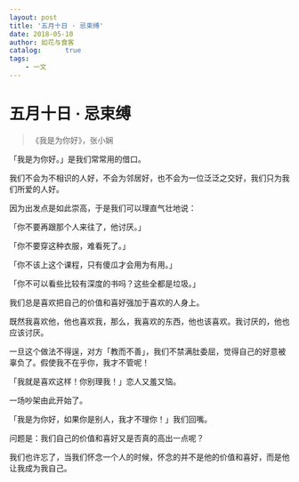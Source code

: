 ```yaml
---
layout: post
title: '五月十日 · 忌束缚'
date: 2018-05-10
author: 如花与食客
catalog:      true
tags:
    - 一文
---
```


# 五月十日 · 忌束缚
> 《我是为你好》，张小娴

「我是为你好。」是我们常常用的借口。

我们不会为不相识的人好，不会为邻居好，也不会为一位泛泛之交好，我们只为我们所爱的人好。

因为出发点是如此崇高，于是我们可以理直气壮地说：

「你不要再跟那个人来往了，他讨厌。」

「你不要穿这种衣服，难看死了。」

「你不该上这个课程，只有傻瓜才会用为有用。」

「你不可以看些比较有深度的书吗？这些全都是垃圾。」

我们总是喜欢把自己的价值和喜好强加于喜欢的人身上。

既然我喜欢他，他也喜欢我，那么，我喜欢的东西，他也该喜欢。我讨厌的，他也应该讨厌。

一旦这个做法不得逞，对方「教而不善」，我们不禁满肚委屈，觉得自己的好意被辜负了。假使我不在乎你，我才不管呢！

「我就是喜欢这样！你别理我！」恋人又羞又恼。

一场吵架由此开始了。

「我是为你好，如果你是别人，我才不理你！」我们回嘴。

问题是：我们自己的价值和喜好又是否真的高出一点呢？

我们也许忘了，当我们怀念一个人的时候，怀念的并不是他的价值和喜好，而是他让我成为我自己。